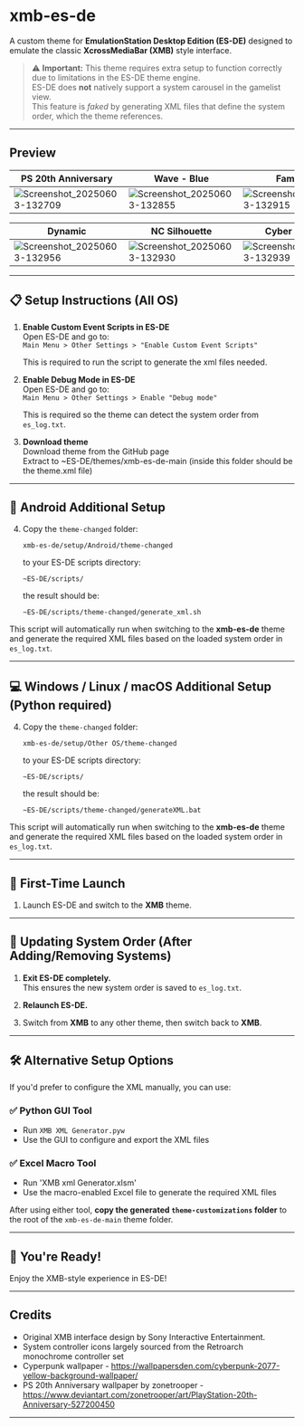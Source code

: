 # xmb-es-de

A custom theme for **EmulationStation Desktop Edition (ES-DE)** designed to emulate the classic **XcrossMediaBar (XMB)** style interface.

> ⚠️ **Important:** This theme requires extra setup to function correctly due to limitations in the ES-DE theme engine.  
> ES-DE does **not** natively support a system carousel in the gamelist view.  
> This feature is *faked* by generating XML files that define the system order, which the theme references.

---

## Preview
| PS 20th Anniversary | Wave - Blue | Famicom |
|----|----|----|
|![Screenshot_20250603-132709](https://github.com/user-attachments/assets/05d9dbf7-ff24-49c0-aa40-7dc89ee7ae4f)|![Screenshot_20250603-132855](https://github.com/user-attachments/assets/7a6a488d-baa7-4afc-a5a6-3059525d6a46)|![Screenshot_20250603-132915](https://github.com/user-attachments/assets/ee01703b-305e-4ae0-aea8-716687d541a1)|

| Dynamic | NC Silhouette | Cyber Psycho |
|----|----|----|
|![Screenshot_20250603-132956](https://github.com/user-attachments/assets/30cbc794-aa44-405e-9b3b-bf2340c96012)|![Screenshot_20250603-132930](https://github.com/user-attachments/assets/7f7f4915-79a9-4c12-a3f7-7b3bfaeb0f00)|![Screenshot_20250603-132939](https://github.com/user-attachments/assets/a2fa5389-ae4a-4815-9541-fc9e3f8578af)|

---

## 📋 Setup Instructions (All OS)

1. **Enable Custom Event Scripts in ES-DE**  
   Open ES-DE and go to:  
   `Main Menu > Other Settings > "Enable Custom Event Scripts"`

   This is required to run the script to generate the xml files needed.
   
2. **Enable Debug Mode in ES-DE**  
   Open ES-DE and go to:  
   `Main Menu > Other Settings > Enable "Debug mode"`

   This is required so the theme can detect the system order from `es_log.txt`.

3. **Download theme**  
   Download theme from the GitHub page  
   Extract to ~ES-DE/themes/xmb-es-de-main (inside this folder should be the theme.xml file)
---

## 🤖 Android Additional Setup

4. Copy the ```theme-changed``` folder:

   ```
   xmb-es-de/setup/Android/theme-changed
   ```

   to your ES-DE scripts directory:

   ```
   ~ES-DE/scripts/
   ```
   
   the result should be:

   ```
   ~ES-DE/scripts/theme-changed/generate_xml.sh
   ```

This script will automatically run when switching to the **xmb-es-de** theme and generate the required XML files based on the loaded system order in `es_log.txt`.

---

## 💻 Windows / Linux / macOS Additional Setup (Python required)

4. Copy the ```theme-changed``` folder:

   ```
   xmb-es-de/setup/Other OS/theme-changed
   ```

   to your ES-DE scripts directory:

   ```
   ~ES-DE/scripts/
   ```

   the result should be:

   ```
   ~ES-DE/scripts/theme-changed/generateXML.bat
   ```

This script will automatically run when switching to the **xmb-es-de** theme and generate the required XML files based on the loaded system order in `es_log.txt`.

---

## 🚀 First-Time Launch

1. Launch ES-DE and switch to the **XMB** theme.

---

## 🔁 Updating System Order (After Adding/Removing Systems)

1. **Exit ES-DE completely.**  
   This ensures the new system order is saved to `es_log.txt`.

2. **Relaunch ES-DE.**

3. Switch from **XMB** to any other theme, then switch back to **XMB**.

---

## 🛠️ Alternative Setup Options

If you'd prefer to configure the XML manually, you can use:

### ✅ Python GUI Tool

- Run `XMB XML Generator.pyw`  
- Use the GUI to configure and export the XML files

### ✅ Excel Macro Tool

- Run 'XMB xml Generator.xlsm'
- Use the macro-enabled Excel file to generate the required XML files

After using either tool, **copy the generated `theme-customizations` folder** to the root of the `xmb-es-de-main` theme folder.

---

## 🎉 You're Ready!

Enjoy the XMB-style experience in ES-DE!

---

## Credits

- Original XMB interface design by Sony Interactive Entertainment.
- System controller icons largely sourced from the Retroarch monochrome controller set 
- Cyperpunk wallpaper - https://wallpapersden.com/cyberpunk-2077-yellow-background-wallpaper/
- PS 20th Anniversary wallpaper by zonetrooper - https://www.deviantart.com/zonetrooper/art/PlayStation-20th-Anniversary-527200450
---
